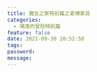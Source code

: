 ```yaml
---
title: 魔女之家特别篇之紧缚家具
categories:
  - 璃落的冒险特别篇
feature: false
date: 2021-09-30 20:52:58
tags:
password:
message:
---
```


<!-- toc -->

